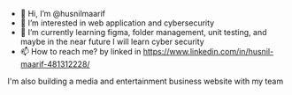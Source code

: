 - 👋 Hi, I’m @husnilmaarif
- 👀 I’m interested in web application and cybersecurity
- 🌱 I’m currently learning figma, folder management, unit testing, and maybe in the near future I will learn cyber security
- 📫 How to reach me? by linked in https://www.linkedin.com/in/husnil-maarif-481312228/

I'm also building a media and entertainment business website with my team

<!---
husnilmaarif/husnilmaarif is a ✨ special ✨ repository because its `README.md` (this file) appears on your GitHub profile.
You can click the Preview link to take a look at your changes.
--->
